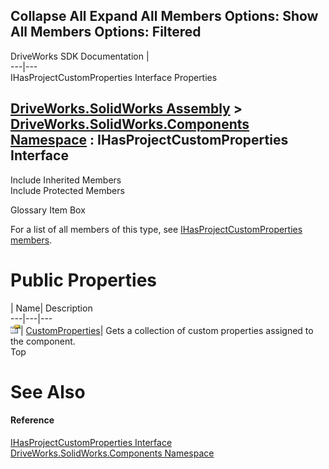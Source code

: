 Collapse All Expand All Members Options: Show All  Members Options: Filtered   
---  
DriveWorks SDK Documentation  |   
---|---  
IHasProjectCustomProperties Interface Properties   
  
[DriveWorks.SolidWorks Assembly](topic13342.md) > [DriveWorks.SolidWorks.Components Namespace](topic13925.md) : IHasProjectCustomProperties Interface  
---  
  
Include Inherited Members    
Include Protected Members    


Glossary Item Box

For a list of all members of this type, see [IHasProjectCustomProperties members](topic13976.md).

# Public Properties

| Name| Description  
---|---|---  
![ Property](dotnetimages/Property.gif)| [CustomProperties](topic13980.md)| Gets a collection of custom properties assigned to the component.   
Top

# See Also

#### Reference

[IHasProjectCustomProperties Interface](topic13975.md)   
[DriveWorks.SolidWorks.Components Namespace](topic13925.md)


